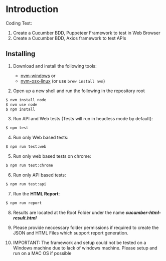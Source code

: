 # Introduction

Coding Test:

1. Create a Cucumber BDD, Puppeteer Framework to test in Web Browser
2. Create a Cucumber BDD, Axios framework to test APIs

## Installing

1. Download and install the following tools:
    * [nvm-windows](https://github.com/coreybutler/nvm-windows/releases) or
    * [nvm-osx-linux](https://github.com/creationix/nvm) (or use `brew install nvm`)

2. Open up a new shell and run the following in the repository root

```bash
$ nvm install node
$ nvm use node
$ npm install
```

3. Run API and Web tests (Tests will run in headless mode by default):

```bash
$ npm test
```

4. Run only Web based tests:

```bash
$ npm run test:web
```

5. Run only web based tests on chrome: 

```bash
$ npm run test:chrome
```

6. Run only API based tests:

```bash
$ npm run test:api
```

7. Run the **HTML Report**:

```bash
$ npm run report
```

8. Results are located at the Root Folder under the name ***cucumber-html-result.html***

9. Please provide neccessary folder permissions if required to create the JSON and HTML Files which support report generation.

10. IMPORTANT: The framework and setup could not be tested on a Windows machine due to lack of windows machine. Please setup and run on a MAC OS if possible
